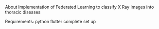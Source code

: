 About
Implementation of Federated Learning to classify X Ray Images into thoracic diseases

Requirements:
python
flutter complete set up
